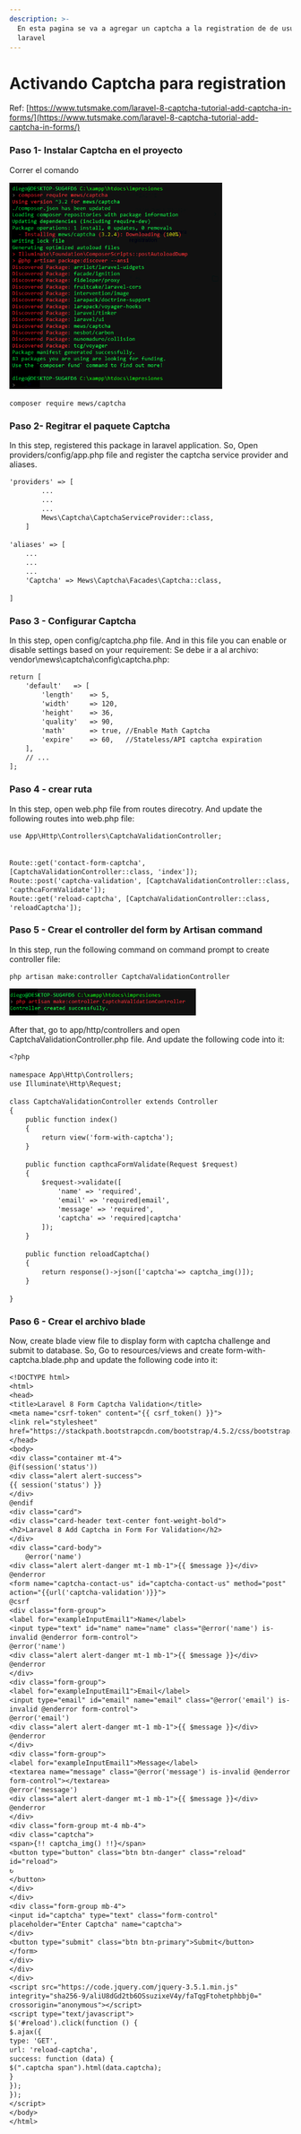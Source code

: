 ```yaml
---
description: >-
  En esta pagina se va a agregar un captcha a la registration de de usuarios
  laravel
---
```


# Activando Captcha para registration

Ref: [https://www.tutsmake.com/laravel-8-captcha-tutorial-add-captcha-in-forms/](https://www.tutsmake.com/laravel-8-captcha-tutorial-add-captcha-in-forms/)

### Paso 1-  Instalar Captcha en el proyecto

Correr el comando

![](.gitbook/assets/captcha1.png)

```text
composer require mews/captcha
```

### Paso 2- Regitrar el paquete Captcha

In this step, registered this package in laravel application. So, Open providers/config/app.php file and register the captcha service provider and aliases.

```text
'providers' => [
        ...
        ...
        ...
        Mews\Captcha\CaptchaServiceProvider::class,
    ]
 
'aliases' => [
    ...
    ...
    ...
    'Captcha' => Mews\Captcha\Facades\Captcha::class,
 
]
```

### Paso 3 - Configurar Captcha

In this step, open config/captcha.php file. And in this file you can enable or disable settings based on your requirement: Se debe ir a al archivo: vendor\mews\captcha\config\captcha.php:

```text
return [
    'default'   => [
        'length'    => 5,
        'width'     => 120,
        'height'    => 36,
        'quality'   => 90,
        'math'      => true, //Enable Math Captcha
        'expire'    => 60,   //Stateless/API captcha expiration
    ],
    // ...
];
```

### Paso 4 - crear ruta

In this step, open web.php file from routes direcotry. And update the following routes into web.php file:

```text
use App\Http\Controllers\CaptchaValidationController;
 
 
Route::get('contact-form-captcha', [CaptchaValidationController::class, 'index']);
Route::post('captcha-validation', [CaptchaValidationController::class, 'capthcaFormValidate']);
Route::get('reload-captcha', [CaptchaValidationController::class, 'reloadCaptcha']);
```

### Paso 5 - Crear el controller del form by Artisan command

In this step, run the following command on command prompt to create controller file:

```text
php artisan make:controller CaptchaValidationController
```

![](.gitbook/assets/captcha2.png)

After that, go to app/http/controllers and open CaptchaValidationController.php file. And update the following code into it:

```text
<?php
 
namespace App\Http\Controllers;
use Illuminate\Http\Request;
 
class CaptchaValidationController extends Controller
{
    public function index()
    {
        return view('form-with-captcha');
    }
 
    public function capthcaFormValidate(Request $request)
    {
        $request->validate([
            'name' => 'required',
            'email' => 'required|email',
            'message' => 'required',
            'captcha' => 'required|captcha'
        ]);
    }
 
    public function reloadCaptcha()
    {
        return response()->json(['captcha'=> captcha_img()]);
    }
 
}
```

### Paso 6 - Crear el archivo blade

Now, create blade view file to display form with captcha challenge and submit to database. So, Go to resources/views and create form-with-captcha.blade.php and update the following code into it:

```text
<!DOCTYPE html>
<html>
<head>
<title>Laravel 8 Form Captcha Validation</title>
<meta name="csrf-token" content="{{ csrf_token() }}">
<link rel="stylesheet" href="https://stackpath.bootstrapcdn.com/bootstrap/4.5.2/css/bootstrap.min.css">
</head>
<body>
<div class="container mt-4">
@if(session('status'))
<div class="alert alert-success">
{{ session('status') }}
</div>
@endif
<div class="card">
<div class="card-header text-center font-weight-bold">
<h2>Laravel 8 Add Captcha in Form For Validation</h2>
</div>
<div class="card-body">
	@error('name')
<div class="alert alert-danger mt-1 mb-1">{{ $message }}</div>
@enderror
<form name="captcha-contact-us" id="captcha-contact-us" method="post" action="{{url('captcha-validation')}}">
@csrf
<div class="form-group">
<label for="exampleInputEmail1">Name</label>
<input type="text" id="name" name="name" class="@error('name') is-invalid @enderror form-control">
@error('name')
<div class="alert alert-danger mt-1 mb-1">{{ $message }}</div>
@enderror
</div>          
<div class="form-group">
<label for="exampleInputEmail1">Email</label>
<input type="email" id="email" name="email" class="@error('email') is-invalid @enderror form-control">
@error('email')
<div class="alert alert-danger mt-1 mb-1">{{ $message }}</div>
@enderror
</div>              
<div class="form-group">
<label for="exampleInputEmail1">Message</label>
<textarea name="message" class="@error('message') is-invalid @enderror form-control"></textarea>
@error('message')
<div class="alert alert-danger mt-1 mb-1">{{ $message }}</div>
@enderror
</div>
<div class="form-group mt-4 mb-4">
<div class="captcha">
<span>{!! captcha_img() !!}</span>
<button type="button" class="btn btn-danger" class="reload" id="reload">
↻
</button>
</div>
</div>
<div class="form-group mb-4">
<input id="captcha" type="text" class="form-control" placeholder="Enter Captcha" name="captcha">
</div>
<button type="submit" class="btn btn-primary">Submit</button>
</form>
</div>
</div>
</div>    
<script src="https://code.jquery.com/jquery-3.5.1.min.js" integrity="sha256-9/aliU8dGd2tb6OSsuzixeV4y/faTqgFtohetphbbj0=" crossorigin="anonymous"></script>
<script type="text/javascript">
$('#reload').click(function () {
$.ajax({
type: 'GET',
url: 'reload-captcha',
success: function (data) {
$(".captcha span").html(data.captcha);
}
});
});
</script>
</body>
</html>
```



